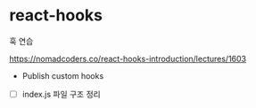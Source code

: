 # react-hooks

훅 연습

https://nomadcoders.co/react-hooks-introduction/lectures/1603

- Publish custom hooks

- [ ] index.js 파일 구조 정리
